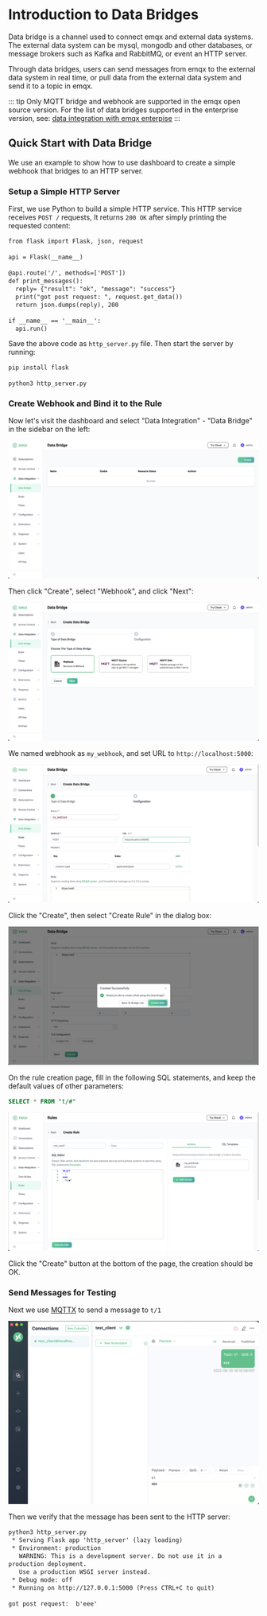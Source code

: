 # Introduction to Data Bridges

Data bridge is a channel used to connect emqx and external data systems. The external data system can be mysql, mongodb and other databases, or message brokers such as Kafka and RabbitMQ, or event an HTTP server.

Through data bridges, users can send messages from emqx to the external data system in real time, or pull data from the external data system and send it to a topic in emqx.

::: tip
Only MQTT bridge and webhook are supported in the emqx open source version. 
For the list of data bridges supported in the enterprise version, see:
[data integration with emqx enterpise](https://www.emqx.com/en/integrations)
:::

## Quick Start with Data Bridge

We use an example to show how to use dashboard to create a simple webhook that bridges to an HTTP server.

### Setup a Simple HTTP Server

First, we use Python to build a simple HTTP service. This HTTP service receives `POST /` requests,
It returns `200 OK` after simply printing the requested content:

```
from flask import Flask, json, request

api = Flask(__name__)

@api.route('/', methods=['POST'])
def print_messages():
  reply= {"result": "ok", "message": "success"}
  print("got post request: ", request.get_data())
  return json.dumps(reply), 200

if __name__ == '__main__':
  api.run()
```

Save the above code as `http_server.py` file. Then start the server by running:

```shell
pip install flask

python3 http_server.py
```

### Create Webhook and Bind it to the Rule

Now let's visit the dashboard and select "Data Integration" - "Data Bridge" in the sidebar on the left:

![image](./assets/rules/en-data-bridge-left-tab.png)

Then click "Create", select "Webhook", and click "Next":

![image](./assets/rules/en-webhook-index.png)

We named webhook as `my_webhook`, and set URL to `http://localhost:5000`:

![image](./assets/rules/en-webhook-conf-1.png)

Click the "Create", then select "Create Rule" in the dialog box:

![image](./assets/rules/en-webhook-create-dep-rule-1.png)

On the rule creation page, fill in the following SQL statements, and keep the default values of other parameters:

```SQL
SELECT * FROM "t/#"
```

![image](./assets/rules/en-webhook-create-dep-rule-2.png)

Click the "Create" button at the bottom of the page, the creation should be OK.

### Send Messages for Testing

Next we use [MQTTX](https://mqttx.app/) to send a message to `t/1`

![image](./assets/rules/en-send-mqtt-t1-mqttx.png)

Then we verify that the message has been sent to the HTTP server:

```
python3 http_server.py
 * Serving Flask app 'http_server' (lazy loading)
 * Environment: production
   WARNING: This is a development server. Do not use it in a production deployment.
   Use a production WSGI server instead.
 * Debug mode: off
 * Running on http://127.0.0.1:5000 (Press CTRL+C to quit)

got post request:  b'eee'
```
